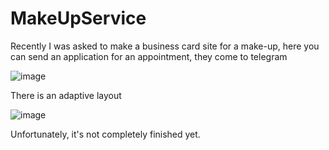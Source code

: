 # MakeUpService
Recently I was asked to make a business card site for a make-up, here you can send an application for an appointment, they come to telegram  

![image](https://github.com/Metamor223/MakeUpService/assets/104434657/a7092f90-a752-441f-82ef-83ba608213e8)

There is an adaptive layout

![image](https://github.com/Metamor223/MakeUpService/assets/104434657/72255684-2efd-4ad1-93b0-76f64822a432)

Unfortunately, it's not completely finished yet.
